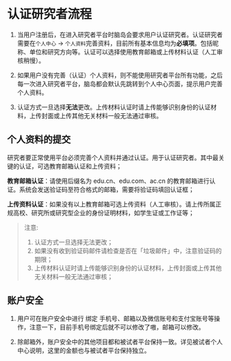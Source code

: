 # 认证研究者流程

1. 当用户注册后，在进入研究者平台时脑岛会要求用户认证研究者。认证研究者需要在`个人中心` -> `个人资料`完善资料，目前所有基本信息均为**必填项**。包括昵称、单位和研究方向等。认证可以选择使用教育邮箱或上传材料认证（人工审核稍慢）。

2. 如果用户没有完善（认证）个人资料，则不能使用研究者平台所有功能，之后每一次进入研究者平台，脑岛都会默认先跳转到个人中心页面，提示用户完善个人资料。

3. 认证方式一旦选择**无法**更改。上传材料认证时请上传能够识别身份的认证材料，上传封面或上传其他无关材料一般无法通过审核。

## 个人资料的提交

研究者要正常使用平台必须完善个人资料并通过认证。用于认证研究者。其中最关键的认证，可选教育邮箱认证和上传资料；

**教育邮箱认证**：请使用后缀名为 edu.cn、edu.com、ac.cn 的教育邮箱进行认证。系统会发送验证码至符合格式的邮箱，需要将验证码填回认证框；

**上传资料认证**：如果没有以上教育邮箱可选上传资料（人工审核）。请上传所属正规高校、研究所或研究型企业的身份证明材料，如学生证或工作证等；

> 注意:
> 1. 认证方式一旦选择无法更改；
> 2. 如果没有收到验证码邮件请检查是否在「垃圾邮件」中，注意验证码的期限；
> 3. 上传材料认证时请上传能够识别身份的认证材料，上传封面或上传其他无关材料一般无法通过审核；

## 账户安全

1. 用户可在账户安全中进行 绑定 手机号、邮箱以及微信账号和支付宝账号等操作，注意一下，目前手机号绑定后就不可以修改了嗷，邮箱可以修改。

2. 除邮箱外，账户安全中的其他项目都和被试者平台保持一致。详见被试者个人中心说明，这里的金额也与被试者平台保持独立。